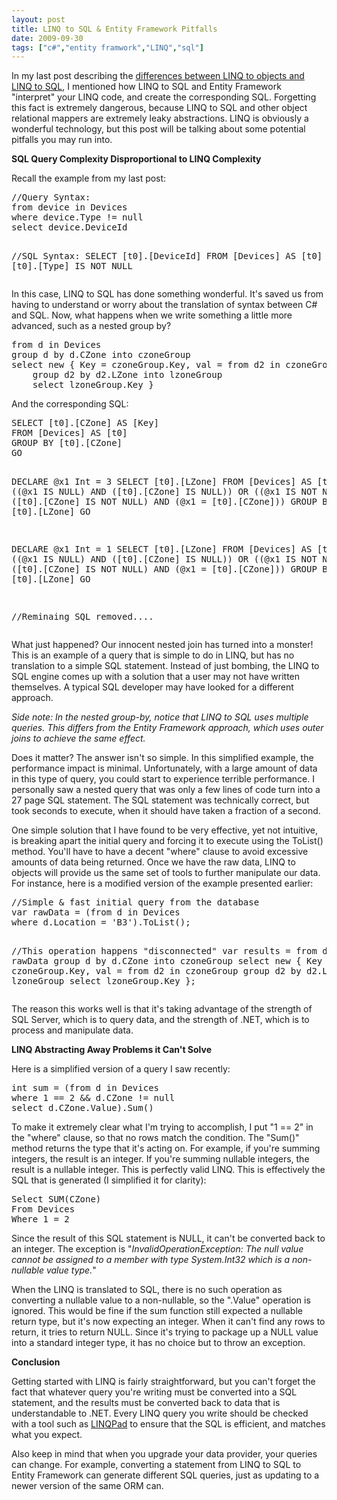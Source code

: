 ```yaml
---
layout: post
title: LINQ to SQL & Entity Framework Pitfalls
date: 2009-09-30
tags: ["c#","entity framwork","LINQ","sql"]
---
```


In my last post describing the [differences between LINQ to objects and LINQ to SQL](http://www.ytechie.com/2009/09/understanding-linq-and-linq-to-sql-and-ef.html), I mentioned how LINQ to SQL and Entity Framework "interpret" your LINQ code, and create the corresponding SQL. Forgetting this fact is extremely dangerous, because LINQ to SQL and other object relational mappers are extremely leaky abstractions. LINQ is obviously a wonderful technology, but this post will be talking about some potential pitfalls you may run into.

**SQL Query Complexity Disproportional to LINQ Complexity**

Recall the example from my last post:
  <div style="padding-bottom: 0px; margin: 0px; padding-left: 0px; padding-right: 0px; display: inline; float: none; padding-top: 0px" id="scid:812469c5-0cb0-4c63-8c15-c81123a09de7:5641d3eb-6590-4d9a-8cac-c0db294cd564" class="wlWriterEditableSmartContent"><pre name="code" class="c#">//Query Syntax:
from device in Devices
where device.Type != null
select device.DeviceId

//SQL Syntax:
SELECT [t0].[DeviceId]
FROM [Devices] AS [t0]
WHERE [t0].[Type] IS NOT NULL</pre></div>

In this case, LINQ to SQL has done something wonderful. It's saved us from having to understand or worry about the translation of syntax between C# and SQL. Now, what happens when we write something a little more advanced, such as a nested group by?

<div style="padding-bottom: 0px; margin: 0px; padding-left: 0px; padding-right: 0px; display: inline; float: none; padding-top: 0px" id="scid:812469c5-0cb0-4c63-8c15-c81123a09de7:62df480a-95e2-4910-95b5-9ec5eb45f0be" class="wlWriterEditableSmartContent"><pre name="code" class="c#">from d in Devices
group d by d.CZone into czoneGroup
select new { Key = czoneGroup.Key, val = from d2 in czoneGroup
	group d2 by d2.LZone into lzoneGroup
	select lzoneGroup.Key }</pre></div>

And the corresponding SQL:

<div style="padding-bottom: 0px; margin: 0px; padding-left: 0px; padding-right: 0px; display: inline; float: none; padding-top: 0px" id="scid:812469c5-0cb0-4c63-8c15-c81123a09de7:f50bc355-9467-4d6a-9aaa-63ff31cecff9" class="wlWriterEditableSmartContent"><pre name="code" class="c#">SELECT [t0].[CZone] AS [Key]
FROM [Devices] AS [t0]
GROUP BY [t0].[CZone]
GO

DECLARE @x1 Int = 3
SELECT [t0].[LZone]
FROM [Devices] AS [t0]
WHERE ((@x1 IS NULL) AND ([t0].[CZone] IS NULL)) OR ((@x1 IS NOT NULL) AND ([t0].[CZone] IS NOT NULL) AND (@x1 = [t0].[CZone]))
GROUP BY [t0].[LZone]
GO

DECLARE @x1 Int = 1
SELECT [t0].[LZone]
FROM [Devices] AS [t0]
WHERE ((@x1 IS NULL) AND ([t0].[CZone] IS NULL)) OR ((@x1 IS NOT NULL) AND ([t0].[CZone] IS NOT NULL) AND (@x1 = [t0].[CZone]))
GROUP BY [t0].[LZone]
GO

//Reminaing SQL removed....</pre></div>

What just happened? Our innocent nested join has turned into a monster! This is an example of a query that is simple to do in LINQ, but has no translation to a simple SQL statement. Instead of just bombing, the LINQ to SQL engine comes up with a solution that a user may not have written themselves. A typical SQL developer may have looked for a different approach.

_Side note: In the nested group-by, notice that LINQ to SQL uses multiple queries. This differs from the Entity Framework approach, which uses outer joins to achieve the same effect._

Does it matter? The answer isn't so simple. In this simplified example, the performance impact is minimal. Unfortunately, with a large amount of data in this type of query, you could start to experience terrible performance. I personally saw a nested query that was only a few lines of code turn into a 27 page SQL statement. The SQL statement was technically correct, but took seconds to execute, when it should have taken a fraction of a second.

One simple solution that I have found to be very effective, yet not intuitive, is breaking apart the initial query and forcing it to execute using the ToList() method. You'll have to have a decent "where" clause to avoid excessive amounts of data being returned. Once we have the raw data, LINQ to objects will provide us the same set of tools to further manipulate our data. For instance, here is a modified version of the example presented earlier:

<div style="padding-bottom: 0px; margin: 0px; padding-left: 0px; padding-right: 0px; display: inline; float: none; padding-top: 0px" id="scid:812469c5-0cb0-4c63-8c15-c81123a09de7:fe1b1c69-41cf-42f9-9ab2-feed64283c70" class="wlWriterEditableSmartContent"><pre name="code" class="c#">//Simple &amp; fast initial query from the database
var rawData = (from d in Devices
where d.Location = 'B3').ToList();

//This operation happens "disconnected"
var results = from d in rawData
group d by d.CZone into czoneGroup
select new { Key = czoneGroup.Key, val = from d2 in czoneGroup
	group d2 by d2.LZone into lzoneGroup
	select lzoneGroup.Key };</pre></div>

The reason this works well is that it's taking advantage of the strength of SQL Server, which is to query data, and the strength of .NET, which is to process and manipulate data.

**LINQ Abstracting Away Problems it Can't Solve**

Here is a simplified version of a query I saw recently:

<div style="padding-bottom: 0px; margin: 0px; padding-left: 0px; padding-right: 0px; display: inline; float: none; padding-top: 0px" id="scid:812469c5-0cb0-4c63-8c15-c81123a09de7:6b58a736-2368-485e-ad30-4726c9267ae1" class="wlWriterEditableSmartContent"><pre name="code" class="c#">int sum = (from d in Devices
where 1 == 2 &amp;&amp; d.CZone != null
select d.CZone.Value).Sum()</pre></div>

To make it extremely clear what I'm trying to accomplish, I put "1 == 2" in the "where" clause, so that no rows match the condition. The "Sum()" method returns the type that it's acting on. For example, if you're summing integers, the result is an integer. If you're summing nullable integers, the result is a nullable integer. This is perfectly valid LINQ. This is effectively the SQL that is generated (I simplified it for clarity):

<div style="padding-bottom: 0px; margin: 0px; padding-left: 0px; padding-right: 0px; display: inline; float: none; padding-top: 0px" id="scid:812469c5-0cb0-4c63-8c15-c81123a09de7:8e0404af-4082-4891-80e6-4e96545bd024" class="wlWriterEditableSmartContent"><pre name="code" class="sql">Select SUM(CZone)
From Devices
Where 1 = 2</pre></div>

Since the result of this SQL statement is NULL, it can't be converted back to an integer. The exception is "_InvalidOperationException: The null value cannot be assigned to a member with type System.Int32 which is a non-nullable value type._"

When the LINQ is translated to SQL, there is no such operation as converting a nullable value to a non-nullable, so the ".Value" operation is ignored. This would be fine if the sum function still expected a nullable return type, but it's now expecting an integer. When it can't find any rows to return, it tries to return NULL. Since it's trying to package up a NULL value into a standard integer type, it has no choice but to throw an exception.

**Conclusion**

Getting started with LINQ is fairly straightforward, but you can't forget the fact that whatever query you're writing must be converted into a SQL statement, and the results must be converted back to data that is understandable to .NET. Every LINQ query you write should be checked with a tool such as [LINQPad](http://www.linqpad.net/) to ensure that the SQL is efficient, and matches what you expect.

Also keep in mind that when you upgrade your data provider, your queries can change. For example, converting a statement from LINQ to SQL to Entity Framework can generate different SQL queries, just as updating to a newer version of the same ORM can.
